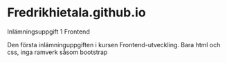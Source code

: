 # Fredrikhietala.github.io
Inlämningsuppgift 1 Frontend

Den första inlämninguppgiften i kursen Frontend-utveckling. Bara html och css, inga ramverk såsom bootstrap
